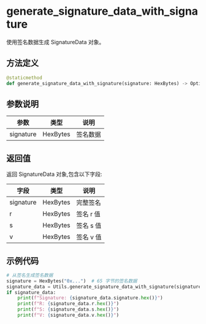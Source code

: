 # generate_signature_data_with_signature

使用签名数据生成 SignatureData 对象。

## 方法定义

```python
@staticmethod
def generate_signature_data_with_signature(signature: HexBytes) -> Optional[SignatureData]
```

## 参数说明

| 参数      | 类型     | 说明     |
| --------- | -------- | -------- |
| signature | HexBytes | 签名数据 |

## 返回值

返回 SignatureData 对象,包含以下字段:

| 字段      | 类型     | 说明      |
| --------- | -------- | --------- |
| signature | HexBytes | 完整签名  |
| r         | HexBytes | 签名 r 值 |
| s         | HexBytes | 签名 s 值 |
| v         | HexBytes | 签名 v 值 |

## 示例代码

```python
# 从签名生成签名数据
signature = HexBytes("0x...")  # 65 字节的签名数据
signature_data = Utils.generate_signature_data_with_signature(signature)
if signature_data:
    print(f"Signature: {signature_data.signature.hex()}")
    print(f"R: {signature_data.r.hex()}")
    print(f"S: {signature_data.s.hex()}")
    print(f"V: {signature_data.v.hex()}")
```
